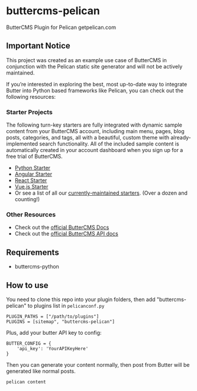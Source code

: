 # buttercms-pelican
ButterCMS Plugin for Pelican getpelican.com

## Important Notice
This project was created as an example use case of ButterCMS in conjunction with the Pelican static site generator and will not be actively maintained. 

If you’re interested in exploring the best, most up-to-date way to integrate Butter into Python based frameworks like Pelican, you can check out the following resources:

### Starter Projects

The following turn-key starters are fully integrated with dynamic sample content from your ButterCMS account, including main menu, pages, blog posts, categories, and tags, all with a beautiful, custom theme with already-implemented search functionality. All of the included sample content is automatically created in your account dashboard when you sign up for a free trial of ButterCMS.
- [Python Starter](https://buttercms.com/starters/python-starter-project/)
- [Angular Starter](https://buttercms.com/starters/angular-starter-project/)
- [React Starter](https://buttercms.com/starters/react-starter-project/)
- [Vue.js Starter](https://buttercms.com/starters/vuejs-starter-project/)
- Or see a list of all our [currently-maintained starters](https://buttercms.com/starters/). (Over a dozen and counting!)

### Other Resources
- Check out the [official ButterCMS Docs](https://buttercms.com/docs/)
- Check out the [official ButterCMS API docs](https://buttercms.com/docs/api/)


## Requirements
- buttercms-python


## How to use

You need to clone this repo into your plugin folders, then add "buttercms-pelican" to plugins list in `pelicanconf.py`

```
PLUGIN_PATHS = ["/path/to/plugins"]
PLUGINS = [sitemap", "buttercms-pelican"]
```

Plus, add your butter API key to config:

```
BUTTER_CONFIG = {
    'api_key': 'YourAPIKeyHere'
}
```

Then you can generate your content normally, then post from Butter will be generated like normal posts.

```
pelican content
```



